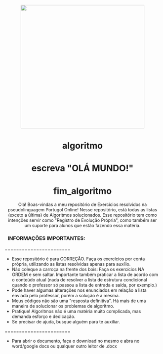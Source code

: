 
<p align="center">
  <img src="https://media.tenor.com/pPKOYQpTO8AAAAAM/monkey-developer.gif" width="400px" />
</p>

<h1 align="center">algoritmo</h1>
<h1 align="center">escreva "OLÁ MUNDO!"</h1>
<h1 align="center">fim_algoritmo</h1>
<p align="center">
  Olá! Boas-vindas a meu repositório de Exercícios resolvidos na pseudolinguagem Portugol Online!
 Nesse repositório, está todas as listas (exceto a última) de Algoritmos solucionados. Esse repositório tem como intenções servir como "Registro de Evolução Própria", como também ser um suporte para alunos que estão fazendo essa matéria.
</p>
 
 
 <h3 style="display: flex; align-items: center;">
  <img src="https://media.tenor.com/1J-n2oBWMa8AAAAj/peepo-brazil.gif": width="10px;" />
   INFORMAÇÕES IMPORTANTES:
</h3>

 =======================
 
 * Esse repositório é para CORREÇÃO. Faça os exercícios por conta própria, utilizando as listas resolvidas apenas para auxílio.
 * Não coleque a carroça na frente dos bois: Faça os exercícios NA ORDEM e sem saltar. Importante também praticar a lista de acordo com o conteúdo atual (nada de resolver a lista de estrutura condicional quando o professor só passou a lista de entrada e saída, por exemplo.)
 * Pode haver algumas alterações nos enunciados em relação a lista enviada pelo professor, porém a solução é a mesma.
 * Meus códigos não são uma "resposta definitiva". Há mais de uma maneira de solucionar os problemas de algoritmo.
 * Pratique! Algoritmos não é uma matéria muito complicada, mas demanda esforço e dedicação.
 * Se precisar de ajuda, busque alguém para te auxiliar.
 
 =======================
 * Para abrir o documento, faça o download no mesmo e abra no word/google docs ou qualquer outro leitor de .docx
   
 
